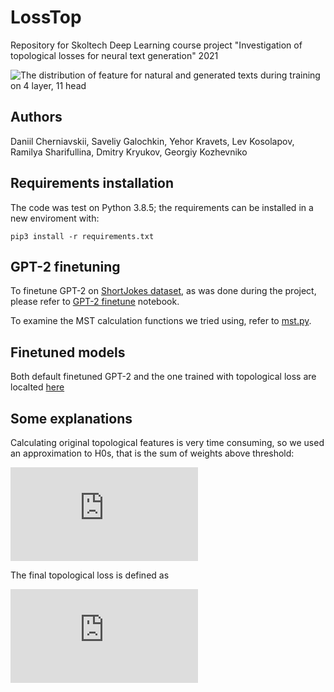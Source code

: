 # LossTop
Repository for Skoltech Deep Learning course project "Investigation of topological losses for neural text generation" 2021

![The distribution of feature for natural and generated texts during training on 4 layer, 11 head](https://media.giphy.com/media/V9mGnh1b3chIu5YZAT/giphy.gif)

## Authors

Daniil Cherniavskii, Saveliy Galochkin, Yehor Kravets, Lev Kosolapov, Ramilya Sharifullina, Dmitry Kryukov, Georgiy Kozhevniko

## Requirements installation

The code was test on Python 3.8.5; the requirements can be installed in a new enviroment with:

```
pip3 install -r requirements.txt
```

## GPT-2 finetuning

To finetune GPT-2 on [ShortJokes dataset](https://www.kaggle.com/abhinavmoudgil95/short-jokes), as was done during the project, please refer to [GPT-2 finetune](https://github.com/danchern97/LossTop/blob/main/GPT-2%20finetune.ipynb) notebook.

To examine the MST calculation functions we tried using, refer to [mst.py](https://github.com/danchern97/LossTop/blob/main/mst.py).

## Finetuned models

Both default finetuned GPT-2 and the one trained with topological loss are localted [here](https://drive.google.com/drive/folders/1FlkIAoY8zWC7T9E1j18uYZ0N1q32A75a?usp=sharing)

## Some explanations

Calculating original topological features is very time consuming, so we used an approximation to H0s, that is the sum of weights above threshold:

![equation](https://latex.codecogs.com/gif.latex?f%20%3D%20%5Csum_%7Bi%2Cj%3D1%7D%20W_%7Bij%7D%20%5Cmathbf%7B1%7D%5BW_%7Bij%7D%20%3E%20t%5D)

The final topological loss is defined as 

![equation](https://latex.codecogs.com/gif.latex?L_%7B%5Ctext%7BTop%7D%7D%20%3D%20%5Cfrac%7B1%7D%7B%5Ctext%7Bbatch%5C_size%7D%7D%5Csum_%7Bi%3D1%7D%5E%7B%5Ctext%7Bbatch%5C_size%7D%7D%20%28f%5En_i%20-%20f%5Eg_i%29%5E2)
